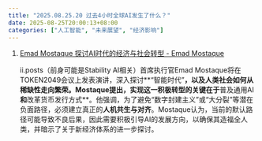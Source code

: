 ```yaml
---
title: "2025.08.25.20 过去4小时全球AI发生了什么？"
date: 2025-08-25T20:00:13+08:00
categories: ["人工智能", "未来展望", "经济影响"]
---
```


1.  [Emad Mostaque 探讨AI时代的经济与社会转型 - Emad Mostaque](https://x.com/EMostaque/status/1959933999838634092)

    ii.posts（前身可能是Stability AI相关）首席执行官Emad Mostaque将在TOKEN2049会议上发表演讲，深入探讨**“智能时代”**，以及人类社会如何从稀缺性走向繁荣。Mostaque提出，实现这一积极转型的关键在于**普及通用AI**和**改革货币发行方式**。他强调，为了避免“数字封建主义”或“大分裂”等潜在负面路径，必须建立真正的**人机共生与对齐**。Mostaque认为，当前的默认路径可能导致不良后果，因此需要积极引导AI的发展方向，以确保其造福全人类，并暗示了关于新经济体系的进一步探讨。